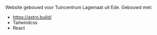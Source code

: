 Website gebouwd voor Tuincentrum Lagemaat uit Ede.
Gebouwd met:
  -  https://astro.build/
  -  Tailwindcss
  -  React
